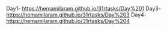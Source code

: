 Day1- https://hemamilaram.github.io/31rtasks/Day%201
Day3- https://hemamilaram.github.io/31rtasks/Day%203
Day4- https://hemamilaram.github.io/31rtasks/Day%204
